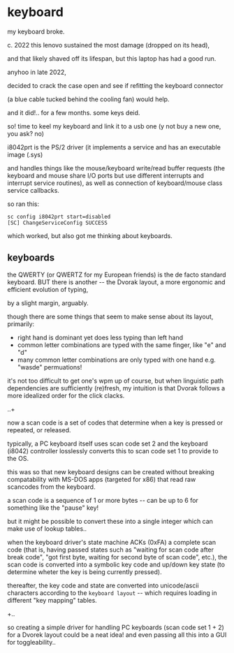 # keyboard

my keyboard broke.

c. 2022 this lenovo sustained the most damage (dropped on its head),

and that likely shaved off its lifespan, but this laptop has had a good run.

anyhoo in late 2022,

decided to crack the case open and see if refitting the keyboard connector

(a blue cable tucked behind the cooling fan) would help.

and it did!.. for a few months. some keys deid.

so! time to keel my keyboard and link it to a usb one (y not buy a new one, you ask? no)

i8042prt is the PS/2 driver (it implements a service and has an executable image (.sys) 

and handles things like the mouse/keyboard write/read buffer requests (the keyboard and mouse share I/O ports but use different interrupts and interrupt service routines), as well as connection
of keyboard/mouse class service callbacks.

so ran this:

```
sc config i8042prt start=disabled
[SC] ChangeServiceConfig SUCCESS
```

which worked, but also got me thinking about keyboards.

## keyboards

the QWERTY (or QWERTZ for my European friends) is the de facto standard keyboard. 
BUT there is another -- the Dvorak layout, a more ergonomic and efficient evolution of typing, 

by a slight margin, arguably.

though there are some things that seem to make sense about its layout, primarily:
- right hand is dominant yet does less typing than left hand
- common letter combinations are typed with the same finger, like "e" and "d"
- many common letter combinations are only typed with one hand e.g. "wasde" permuations!

it's not too difficult to get one's wpm up of course, but when linguistic path dependencies are 
sufficiently (re)fresh, my intuition is that Dvorak follows a more idealized order for the click clacks.

..+

now a scan code is a set of codes that determine when a key is pressed or repeated, or released.

typically, a PC keyboard itself uses scan code set 2 
and the keyboard (i8042) controller losslessly converts this to scan code set 1 to provide to the OS.

this was so that new keyboard designs can be created without breaking compatability 
with MS-DOS apps (targeted for x86) that read raw scancodes from the keyboard.

a scan code is a sequence of 1 or more bytes -- can be up to 6 for something like the "pause" key!

but it might be possible to convert these into a single integer which can make use of lookup tables..

when the keyboard driver's state machine ACKs (0xFA) a complete scan code
(that is, having passed states such as "waiting for scan code after break code", "got first byte,
waiting for second byte of scan code", etc.), the scan code is converted into a symbolic key code
and up/down key state (to determine wheter the key is being currently pressed). 

thereafter, the key code and state are converted into unicode/ascii characters according to the
`keyboard layout` -- which requires loading in different "key mapping" tables.

+..

so creating a simple driver for handling PC keyboards (scan code set 1 + 2) for a Dvorek layout
could be a neat idea! and even passing all this into a GUI for toggleability..







